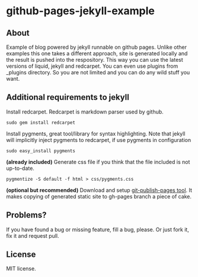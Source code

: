 github-pages-jekyll-example
===========================

About
-----

Example of blog powered by jekyll runnable on github pages. Unlike
other examples this one takes a different approach, site is generated
locally and the result is pushed into the respository. This way you
can use the latest versions of liquid, jekyll and redcarpet. You can
even use plugins from _plugins directory. So you are not limited and
you can do any wild stuff you want.

Additional requirements to jekyll
---------------------------------

Install redcarpet. Redcarpet is markdown parser used by github.

    sudo gem install redcarpet
    
Install pygments, great tool/library for syntax highlighting.
Note that jekyll will implicitly inject pygments to redcarpet,
if use pygments in configuration
    
    sudo easy_install pygments
    
**(already included)** Generate css file if you think that
the file included is not up-to-date.
    
    pygmentize -S default -f html > css/pygments.css
    
**(optional but recommended)** Download and setup
[git-publish-pages tool](https://github.com/prost87/git-publish-pages).
It makes copying of generated static site to gh-pages branch a piece of cake.

Problems?
---------

If you have found a bug or missing feature, fill a bug, please.
Or just fork it, fix it and request pull.

License
-------

MIT license.